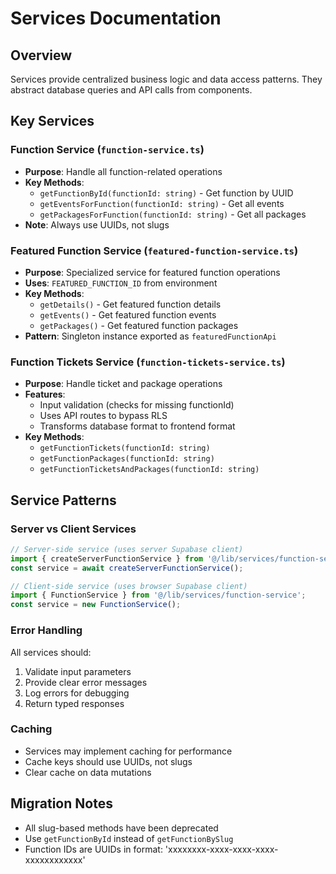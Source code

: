# Services Documentation

## Overview
Services provide centralized business logic and data access patterns. They abstract database queries and API calls from components.

## Key Services

### Function Service (`function-service.ts`)
- **Purpose**: Handle all function-related operations
- **Key Methods**:
  - `getFunctionById(functionId: string)` - Get function by UUID
  - `getEventsForFunction(functionId: string)` - Get all events
  - `getPackagesForFunction(functionId: string)` - Get all packages
- **Note**: Always use UUIDs, not slugs

### Featured Function Service (`featured-function-service.ts`)
- **Purpose**: Specialized service for featured function operations
- **Uses**: `FEATURED_FUNCTION_ID` from environment
- **Key Methods**:
  - `getDetails()` - Get featured function details
  - `getEvents()` - Get featured function events
  - `getPackages()` - Get featured function packages
- **Pattern**: Singleton instance exported as `featuredFunctionApi`

### Function Tickets Service (`function-tickets-service.ts`)
- **Purpose**: Handle ticket and package operations
- **Features**:
  - Input validation (checks for missing functionId)
  - Uses API routes to bypass RLS
  - Transforms database format to frontend format
- **Key Methods**:
  - `getFunctionTickets(functionId: string)`
  - `getFunctionPackages(functionId: string)`
  - `getFunctionTicketsAndPackages(functionId: string)`

## Service Patterns

### Server vs Client Services
```typescript
// Server-side service (uses server Supabase client)
import { createServerFunctionService } from '@/lib/services/function-service-server';
const service = await createServerFunctionService();

// Client-side service (uses browser Supabase client)
import { FunctionService } from '@/lib/services/function-service';
const service = new FunctionService();
```

### Error Handling
All services should:
1. Validate input parameters
2. Provide clear error messages
3. Log errors for debugging
4. Return typed responses

### Caching
- Services may implement caching for performance
- Cache keys should use UUIDs, not slugs
- Clear cache on data mutations

## Migration Notes
- All slug-based methods have been deprecated
- Use `getFunctionById` instead of `getFunctionBySlug`
- Function IDs are UUIDs in format: 'xxxxxxxx-xxxx-xxxx-xxxx-xxxxxxxxxxxx'